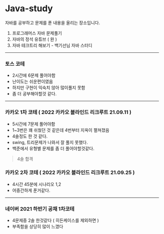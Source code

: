 # Java-study

자바를 공부하고 문제를 푼 내용을 올리는 장소입니다.

1. 프로그래머스 자바 문제풀기
2. 자바의 정석 유튜브 ( 완 ) 
3. 자바 테크트리 해보기 - 백기선님 자바 스터디





---



### 토스 코테

- 2시간에 6문제 풀어야함
- 난이도는 쉬운편이였음
- 하지만 구현이 익숙치 않아 많이풀지 못함
- 좀 더 공부해야할것 같다.



---

### 카카오 1차 코테 ( 2022 카카오 블라인드 리크루트 21.09.11 )

- 5시간에 7문제 풀어야함
- 1~3번은 꽤 쉬웠던 것 같은데 4번부터 지옥이 펼쳐졌음
- 4솔정도 한 것 같다.
- swing, 트리문제가 나와서 잘 풀지 못했다.
- 백준에서 유형별 문제를 좀 더 풀어야할것같다.

> 4솔 합격



### 카카오 2차 코테 ( 2022 카카오 블라인드 리크루트 21.09.25 )

- 4시간 45분에 시나리오 1,2
- 어중간하게 푼거같다.

---

### 네이버 2021 하반기 공채 1차코테
- 4문제중 2솔 한것같다 ( 히든케이스를 제외하면 )
- 부족함을 상당히 많이 느꼈다
